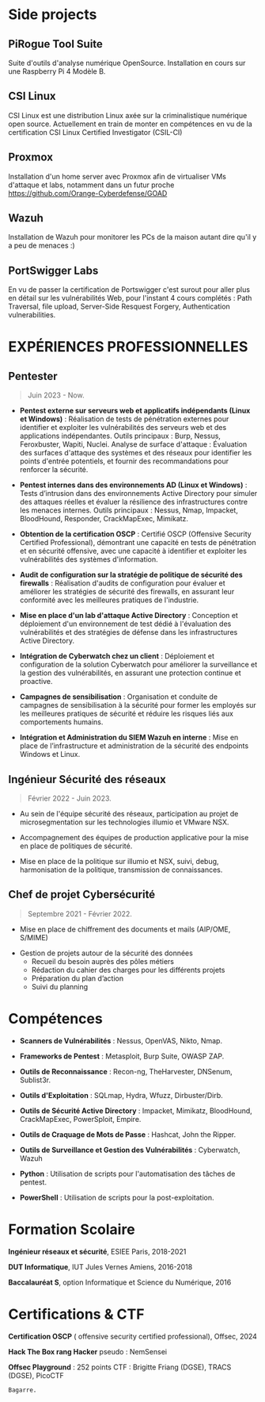 # Side projects

## PiRogue Tool Suite

Suite d'outils d'analyse numérique OpenSource. Installation en cours sur une Raspberry Pi 4 Modèle B.

## CSI Linux 

CSI Linux est une distribution Linux axée sur la criminalistique numérique open source. Actuellement en train de monter en compétences en vu de la certification CSI Linux Certified Investigator (CSIL-CI)

## Proxmox

Installation d'un home server avec Proxmox afin de virtualiser VMs d'attaque et labs, notamment dans un futur proche https://github.com/Orange-Cyberdefense/GOAD

## Wazuh

Installation de Wazuh pour monitorer les PCs de la maison autant dire qu'il y a peu de menaces :) 

## PortSwigger Labs

En vu de passer la certification de Portswigger c'est surout pour aller plus en détail sur les vulnérabilités Web, pour l'instant 4 cours complétés : Path Traversal, file upload, Server-Side Resquest Forgery, Authentication vulnerabilities. 

# EXPÉRIENCES PROFESSIONNELLES

## Pentester

> Juin 2023 - Now.

*  **Pentest externe sur serveurs web et applicatifs indépendants (Linux et Windows)** : Réalisation
de tests de pénétration externes pour identifier et exploiter les vulnérabilités des serveurs web
et des applications indépendantes. Outils principaux : Burp, Nessus, Feroxbuster, Wapiti, Nuclei.
Analyse de surface d'attaque : Évaluation des surfaces d'attaque des systèmes et des réseaux
pour identifier les points d'entrée potentiels, et fournir des recommandations pour renforcer la
sécurité.

*  **Pentest internes dans des environnements AD (Linux et Windows)** : Tests d’intrusion dans des
environnements Active Directory pour simuler des attaques réelles et évaluer la résilience des
infrastructures contre les menaces internes. Outils principaux : Nessus, Nmap, Impacket,
BloodHound, Responder, CrackMapExec, Mimikatz.

*  **Obtention de la certification OSCP** : Certifié OSCP (Offensive Security Certified Professional),
démontrant une capacité en tests de pénétration et en sécurité offensive, avec une capacité à identifier
et exploiter les vulnérabilités des systèmes d'information.

*  **Audit de configuration sur la stratégie de politique de sécurité des firewalls** : Réalisation
d'audits de configuration pour évaluer et améliorer les stratégies de sécurité des firewalls, en
assurant leur conformité avec les meilleures pratiques de l'industrie.

*  **Mise en place d'un lab d'attaque Active Directory** : Conception et déploiement d'un
environnement de test dédié à l'évaluation des vulnérabilités et des stratégies de défense dans
les infrastructures Active Directory.

*  **Intégration de Cyberwatch chez un client** : Déploiement et configuration de la solution
Cyberwatch pour améliorer la surveillance et la gestion des vulnérabilités, en assurant une
protection continue et proactive.

*  **Campagnes de sensibilisation** : Organisation et conduite de campagnes de sensibilisation à la
sécurité pour former les employés sur les meilleures pratiques de sécurité et réduire les risques
liés aux comportements humains.

*  **Intégration et Administration du SIEM Wazuh en interne** : Mise en place de l’infrastructure et
administration de la sécurité des endpoints Windows et Linux.



## Ingénieur Sécurité des réseaux 

> Février 2022 - Juin 2023.

*  Au sein de l'équipe sécurité des réseaux, participation au projet de microsegmentation sur les
technologies illumio et VMware NSX.

*  Accompagnement des équipes de production applicative pour la mise en place de politiques de
sécurité.

*  Mise en place de la politique sur illumio et NSX, suivi, debug, harmonisation de la politique,
transmission de connaissances.




## Chef de projet Cybersécurité

> Septembre 2021 - Février 2022.

*  Mise en place de chiffrement des documents et mails (AIP/OME, S/MIME)

- Gestion de projets autour de la sécurité des données
  - Recueil du besoin auprès des pôles métiers
  - Rédaction du cahier des charges pour les différents projets
  - Préparation du plan d’action
  - Suivi du planning


# Compétences

*  **Scanners de Vulnérabilités** : Nessus, OpenVAS, Nikto, Nmap.

*  **Frameworks de Pentest** : Metasploit, Burp Suite, OWASP ZAP.

*  **Outils de Reconnaissance** : Recon-ng, TheHarvester, DNSenum, Sublist3r.

*  **Outils d'Exploitation** : SQLmap, Hydra, Wfuzz, Dirbuster/Dirb.

*  **Outils de Sécurité Active Directory** : Impacket, Mimikatz, BloodHound, CrackMapExec, PowerSploit, Empire.

*  **Outils de Craquage de Mots de Passe** : Hashcat, John the Ripper.

*  **Outils de Surveillance et Gestion des Vulnérabilités** : Cyberwatch, Wazuh
  
*  **Python** : Utilisation de scripts pour l'automatisation des tâches de pentest.
  
*  **PowerShell** : Utilisation de scripts pour la post-exploitation.


# Formation Scolaire

**Ingénieur réseaux et sécurité**, ESIEE Paris,
2018-2021

**DUT Informatique**, IUT Jules Vernes Amiens,
2016-2018

**Baccalauréat S**, option Informatique et Science
du Numérique, 2016


# Certifications & CTF

**Certification OSCP** ( offensive security
certified professional), Offsec, 2024

**Hack The Box rang Hacker** pseudo :
NemSensei

**Offsec Playground** : 252 points
CTF : Brigitte Friang (DGSE), TRACS
(DGSE), PicoCTF



```
Bagarre.
```
